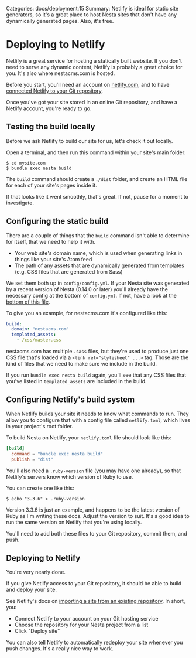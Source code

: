 Categories: docs/deployment:15
Summary: Netlify is ideal for static site generators, so it's a great place to host Nesta sites that don't have any dynamically generated pages. Also, it's free.

# Deploying to Netlify

Netlify is a great service for hosting a statically built website. If you don't need to serve any dynamic content, Netlify is probably a great choice for you. It's also where nestacms.com is hosted.

Before you start, you'll need an account on [netlify.com], and to have [connected Netlify to your Git repository].

Once you've got your site stored in an online Git repository, and have a Netlify account, you're ready to go.

## Testing the build locally

Before we ask Netlify to build our site for us, let's check it out locally.

Open a terminal, and then run this command within your site's main folder:

    $ cd mysite.com
    $ bundle exec nesta build

The `build` command should create a `./dist` folder, and create an HTML file for each of your site's pages inside it.

If that looks like it went smoothly, that's great. If not, pause for a moment to investigate.

## Configuring the static build

There are a couple of things that the `build` command isn't able to determine for itself, that we need to help it with.

- Your web site's domain name, which is used when generating links in things like your site's Atom feed
- The path of any assets that are dynamically generated from templates (e.g. CSS files that are generated from Sass)

We set them both up in `config/config.yml`. If your Nesta site was generated by a recent version of Nesta (0.14.0 or later) you'll already have the necessary config at the bottom of `config.yml`. If not, have a look at the [bottom of this file].

To give you an example, for nestacms.com it's configured like this:

```yaml
build:
  domain: "nestacms.com"
  templated_assets:
    - /css/master.css
```

nestacms.com has multiple `.sass` files, but they're used to produce just one CSS file that's loaded via a `<link rel="stylesheet" ...>` tag. Those are the kind of files that we need to make sure we include in the build.

If you run `bundle exec nesta build` again, you'll see that any CSS files that you've listed in `templated_assets` are included in the build.

[bottom of this file]: https://github.com/gma/nesta/blob/main/templates/config/config.yml

## Configuring Netlify's build system

When Netlify builds your site it needs to know what commands to run. They allow you to configure that with a config file called `netlify.toml`, which lives in your project's root folder.

To build Nesta on Netlify, your `netlify.toml` file should look like this:

```toml
[build]
  command = "bundle exec nesta build"
  publish = "dist"
```

You'll also need a `.ruby-version` file (you may have one already), so that Netlify's servers know which version of Ruby to use.

You can create one like this:

    $ echo "3.3.6" > .ruby-version

Version 3.3.6 is just an example, and happens to be the latest version of Ruby as I'm writing these docs. Adjust the version to suit. It's a good idea to run the same version on Netlify that you're using locally.

You'll need to add both these files to your Git repository, commit them, and push.

## Deploying to Netlify

You're very nearly done.

If you give Netlify access to your Git repository, it should be able to build and deploy your site.

See Netlify's docs on [importing a site from an existing repository]. In short, you:

- Connect Netlify to your account on your Git hosting service
- Choose the repository for your Nesta project from a list
- Click "Deploy site"

You can also tell Netlify to automatically redeploy your site whenever you push changes. It's a really nice way to work.

[netlify.com]: https://www.netlify.com
[connected Netlify to your Git repository]: https://docs.netlify.com/git/overview/
[importing a site from an existing repository]: https://docs.netlify.com/welcome/add-new-site/#import-from-an-existing-repository
